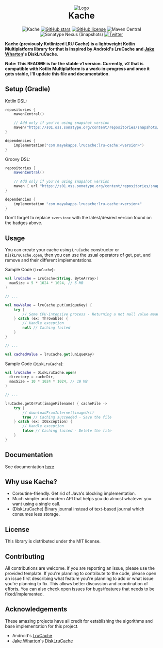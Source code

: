 <br />

<div align="center">
    <img src="res/logo.png" alt="Logo"/>
</div>

<h1 align="center" style="margin-top: 0;">Kache</h1>

<div align="center">

![Kache](https://img.shields.io/badge/ache-blue?logo=kotlin)
[![GitHub stars](https://img.shields.io/github/stars/MayakaApps/LruKache)](https://github.com/MayakaApps/LruKache/stargazers)
[![GitHub license](https://img.shields.io/github/license/MayakaApps/LruKache)](https://github.com/MayakaApps/LruKache/blob/main/LICENSE)
![Maven Central](https://img.shields.io/maven-central/v/com.mayakapps.lrucache/lru-cache)
![Sonatype Nexus (Snapshots)](https://img.shields.io/nexus/s/com.mayakapps.kache/kache?server=https%3A%2F%2Fs01.oss.sonatype.org)
[![Twitter](https://img.shields.io/twitter/url?style=social&url=https%3A%2F%2Fgithub.com%2FMayakaApps%2FLruKache)](https://twitter.com/intent/tweet?text=Kache%20is%20a%20lightweight%20caching%20library%20for%20Kotlin%20Multiplatform.%20Check%20it%20out.&url=https%3A%2F%2Fgithub.com%2FMayakaApps%2FKache)

</div>

**Kache (previously Kotlinized LRU Cache) is a lightweight Kotlin Multiplatform library for that is inspired by Android's LruCache and [Jake Wharton](https://github.com/JakeWharton)'s DiskLruCache.**

**Note: This README is for the stable v1 version. Currently, v2 that is compatible with Kotlin Multiplatform is a work-in-progress and once it gets stable, I'll update this file and documentation.**

## Setup (Gradle)

Kotlin DSL:

```kotlin
repositories {
    mavenCentral()

    // Add only if you're using snapshot version
    maven("https://s01.oss.sonatype.org/content/repositories/snapshots/")
}

dependencies {
    implementation("com.mayakapps.lrucache:lru-cache:<version>")
}
```

Groovy DSL:

```gradle
repositories {
    mavenCentral()
    
    // Add only if you're using snapshot version
    maven { url "https://s01.oss.sonatype.org/content/repositories/snapshots/" }
}

dependencies {
    implementation "com.mayakapps.lrucache:lru-cache:<version>"
}
```

Don't forget to replace `<version>` with the latest/desired version found on the badges above.

## Usage

You can create your cache using `LruCache` constructor or `DiskLruCache.open`, then you can use the usual operators of get, put, and remove and their different implementations.

Sample Code (`LruCache`):

```kotlin
val lruCache = LruCache<String, ByteArray>(
  maxSize = 5 * 1024 * 1024, // 5 MB
)

// ...

val newValue = lruCache.put(uniqueKey) {
    try {
        // Some CPU-intensive process - Returning a not null value means success
    } catch (ex: Throwable) {
        // Handle exception
        null // Caching failed
    }
}

// ...

val cachedValue = lruCache.get(uniqueKey)

```

Sample Code (`DiskLruCache`):

```kotlin
val lruCache = DiskLruCache.open(
  directory = cacheDir,
  maxSize = 10 * 1024 * 1024, // 10 MB
)

// ...

lruCache.getOrPut(imageFilename) { cacheFile ->
    try {
        // downloadFromInternet(imageUrl)
        true // Caching succeeded - Save the file
    } catch (ex: IOException) {
        // Handle exception
        false // Caching failed - Delete the file
    }
}
```

## Documentation

See documentation [here](https://mayakaapps.github.io/LruKache/lrucache/com.mayakapps.lrucache/index.html)

## Why use Kache?

* Coroutine-friendly. Get rid of Java's blocking implementation.
* Much simpler and modern API that helps you do almost whatever you want using a single call.
* (DiskLruCache) Binary journal instead of text-based journal which consumes less storage.

## License

This library is distributed under the MIT license.

## Contributing

All contributions are welcome. If you are reporting an issue, please use the provided template. If you're planning to
contribute to the code, please open an issue first describing what feature you're planning to add or what issue you're
planning to fix. This allows better discussion and coordination of efforts. You can also check open issues for
bugs/features that needs to be fixed/implemented.

## Acknowledgements

These amazing projects have all credit for establishing the algorithms and base implementation for this project.

* Android's [LruCache](https://developer.android.com/reference/android/util/LruCache)
* [Jake Wharton](https://github.com/JakeWharton)'s [DiskLruCache](https://github.com/JakeWharton/DiskLruCache)

